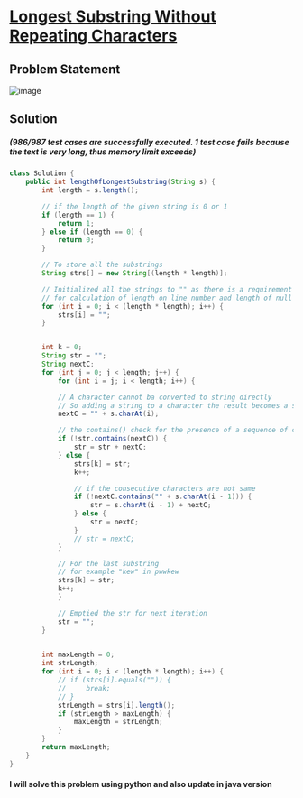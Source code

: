 # [Longest Substring Without Repeating Characters](https://leetcode.com/problems/longest-substring-without-repeating-characters/)
## Problem Statement
![image](https://github.com/SiddhantKumarMaurya/vigilant-invention/assets/107787014/9bcf4f65-a42c-4b8b-8dfa-b0b05980df73)
## Solution
##### (986/987 test cases are successfully executed. 1 test case fails because the text is very long, thus memory limit exceeds)
``` java
class Solution {
    public int lengthOfLongestSubstring(String s) {
        int length = s.length();

        // if the length of the given string is 0 or 1
        if (length == 1) {
            return 1;
        } else if (length == 0) {
            return 0;
        }

        // To store all the substrings
        String strs[] = new String[(length * length)];

        // Initialized all the strings to "" as there is a requirement
        // for calculation of length on line number and length of null strings cannot be calculated
        for (int i = 0; i < (length * length); i++) {
            strs[i] = "";
        }


        int k = 0;
        String str = "";
        String nextC;
        for (int j = 0; j < length; j++) {
            for (int i = j; i < length; i++) {

            // A character cannot ba converted to string directly
            // So adding a string to a character the result becomes a string.
            nextC = "" + s.charAt(i);

            // the contains() check for the presence of a sequence of characters in the string
            if (!str.contains(nextC)) {
                str = str + nextC;
            } else {
                strs[k] = str;
                k++;

                // if the consecutive characters are not same
                if (!nextC.contains("" + s.charAt(i - 1))) {
                    str = s.charAt(i - 1) + nextC;
                } else {
                    str = nextC;
                }
                // str = nextC;
            }

            // For the last substring 
            // for example "kew" in pwwkew
            strs[k] = str;
            k++;
            }

            // Emptied the str for next iteration
            str = "";
        }
        

        int maxLength = 0;
        int strLength;
        for (int i = 0; i < (length * length); i++) {
            // if (strs[i].equals("")) {
            //     break;
            // }
            strLength = strs[i].length();
            if (strLength > maxLength) {
                maxLength = strLength;
            }
        }
        return maxLength;
    }
}
```

#### I will solve this problem using python and also update in java version
